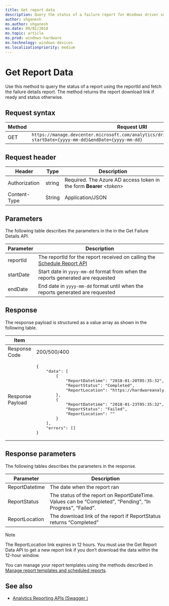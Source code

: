 ```yaml
---
title: Get report data
description: Query the status of a failure report for Windows driver submission and get the failure details report.
author: shganesh
ms.author: shganesh
ms.date: 09/01/2018
ms.topic: article
ms.prod: windows-hardware
ms.technology: windows-devices
ms.localizationpriority: medium
---
```


# Get Report Data

Use this method to query the status of a report using the reportId and fetch the failure details report. The method returns the report download link if ready and status otherwise.

## Request syntax

|Method|Request URI|
|----|----|
|GET|`https://manage.devcenter.microsoft.com/analytics/driver/reportdata/{reportId}?startDate={yyyy-mm-dd}&endDate={yyyy-mm-dd}`|

## Request header

|Header|Type|Description|
|----|----|----|
|Authorization|string|Required. The Azure AD access token in the form **Bearer** *\<token\>*|
|Content-Type|String|Application/JSON|

## Parameters

The following table describes the parameters in the in the Get Failure Details API.

|Parameter|Description|
|----|----|
|reportId|The reportId for the report received on calling the [Schedule Report API](schedule-a-new-report.md)|
|startDate|Start date in `yyyy-mm-dd` format from when the reports generated are requested|
|endDate|End date in `yyyy-mm-dd` format until when the reports generated are requested|

## Response

The response payload is structured as a value array as shown in the following table.

<table>
  <thead>
    <tr>
      <th>Item</th>
      <th>Description</th>
    </tr>
  </thead>
  <tbody>
    <tr>
      <td>Response Code</td>
      <td>200/500/400</td>
    </tr>
    <tr>
      <td>Response Payload</td>
      <td><pre>{
    "data": [
        {
            "ReportDatetime": "2018-01-20T05:35:32",
            "ReportStatus": "Completed",
            "ReportLocation": "https://hardwareanalyticsint.blob.core.windows.net/drivers/Reports/2.txt?sv=2017 .... "
        },
        {
            "ReportDatetime": "2018-01-23T05:35:32",
            "ReportStatus": "Failed",
            "ReportLocation": ""
        }
    ],
    "errors": []
}</pre></td>
    </tr>
  </tbody>
</table>

## Response parameters

The following tables describes the parameters in the response.

|Parameter|Description|
|----|----|
|ReportDatetime|The date when the report ran|
|ReportStatus|The status of the report on ReportDateTime. Values can be  “Completed”, “Pending”, “In Progress”, “Failed”.|
|ReportLocation|The download link of the report if ReportStatus returns “Completed”|

> [!NOTE]
> The ReportLocation link expires in 12 hours. You must use the Get Report Data API to get a new report link if you don’t download the data within the 12-hour window.

You can manage your report templates using the methods described in [Manage report templates and scheduled reports](manage-report-templates-and-scheduled-reports.md).

## See also

- [Analytics Reporting APIs (Swagger )](https://apidocs.microsoft.com/services/analyticsreportingapis)